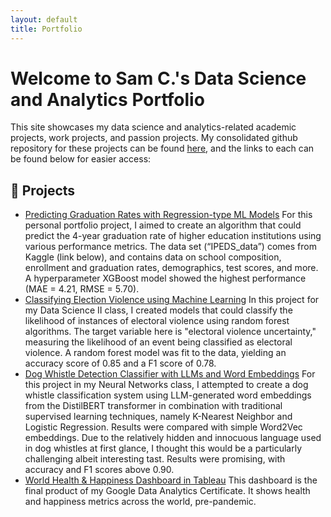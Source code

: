 ```yaml
---
layout: default
title: Portfolio
---
```


# Welcome to Sam C.'s Data Science and Analytics Portfolio

This site showcases my data science and analytics-related academic projects, work projects, and passion projects. My consolidated github repository for these projects can be found [here](https://github.com/samuelco1997/Portfolio), and the links to each can be found below for easier access:

## 🔬 Projects
- [Predicting Graduation Rates with Regression-type ML Models](https://github.com/samuelco1997/Portfolio/tree/main/Predicting%20Graduation%20Rates%20with%20Regression-type%20ML%20Models)
For this personal portfolio project, I aimed to create an algorithm that could predict the 4-year graduation rate of higher education institutions using various performance metrics. The data set (“IPEDS_data”) comes from Kaggle (link below), and contains data on school composition, enrollment and graduation rates, demographics, test scores, and more. A hyperparameter XGBoost model showed the highest performance (MAE = 4.21, RMSE = 5.70).
- [Classifying Election Violence using Machine Learning](https://github.com/samuelco1997/Portfolio/tree/main/Classifying%20Election%20Violence%20using%20ML%20in%20Python)
In this project for my Data Science II class, I created models that could classify the likelihood of instances of electoral violence using random forest algorithms. The target variable here is "electoral violence uncertainty," measuring the likelihood of an event being classified as electoral violence. A random forest model was fit to the data, yielding an accuracy score of 0.85 and a F1 score of 0.78.
- [Dog Whistle Detection Classifier with LLMs and Word Embeddings](https://github.com/samuelco1997/Portfolio/tree/main/Dog%20Whistle%20Detection%20with%20LLM-Generated%20Word%20Embeddings)
For this project in my Neural Networks class, I attempted to create a dog whistle classification system using LLM-generated word embeddings from the DistilBERT transformer in combination with traditional supervised learning techniques, namely K-Nearest Neighbor and Logistic Regression. Results were compared with simple Word2Vec embeddings. Due to the relatively hidden and innocuous language used in dog whistles at first glance, I thought this would be a particularly challenging albeit interesting tast. Results were promising, with accuracy and F1 scores above 0.90.
- [World Health & Happiness Dashboard in Tableau](https://public.tableau.com/app/profile/sam8656/viz/Worldhealthandhappiness/Dashboard1)
This dashboard is the final product of my Google Data Analytics Certificate. It shows health and happiness metrics across the world, pre-pandemic.
  
